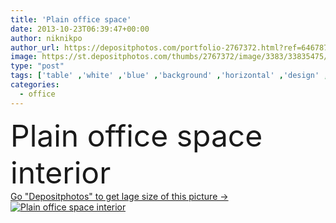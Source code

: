 ```yaml
---
title: 'Plain office space'
date: 2013-10-23T06:39:47+00:00
author: niknikpo
author_url: https://depositphotos.com/portfolio-2767372.html?ref=64678756
image: https://st.depositphotos.com/thumbs/2767372/image/3383/33835475/api_thumb_450.jpg?forcejpeg=true
type: "post"
tags: ['table' ,'white' ,'blue' ,'background' ,'horizontal' ,'design' ,'space' ,'business' ,'row' ,'light' ,'pattern' ,'plastic' ,'standard' ,'line' ,'square' ,'modern' ,'gray' ,'big' ,'concept' ,'office' ,'wall' ,'window' ,'interior' ,'indoor' ,'desktop' ,'desk' ,'furniture' ,'grey' ,'plain' ,'simple' ,'room' ,'inside' ,'sample' ,'floor' ,'hall' ,'repair' ,'plan' ,'setting' ,'workplace' ,'organization' ,'contemporary' ,'ceiling' ,'minimalism' ,'place' ,'jalousie' ,'ordinary' ,'example' ,'partition' ,'linoleum' ,'agency' ]
categories: 
  - office
---
```

<div aling="center">
            <font size="60"> Plain office space interior</font>   
</div>
<div>
    <a href='https://st.depositphotos.com/thumbs/2767372/image/3383/33835475/api_thumb_450.jpg?forcejpeg=true?ref=64678756' target=_blank > Go "Depositphotos" to get lage size of this picture ->
        <img href='https://st.depositphotos.com/thumbs/2767372/image/3383/33835475/api_thumb_450.jpg?forcejpeg=true?ref=64678756' src='https://st.depositphotos.com/2767372/3383/i/950/depositphotos_33835475-stock-photo-plain-office-space.jpg?forcejpeg=true' alt='Plain office space interior' >
    </a>
</div>
